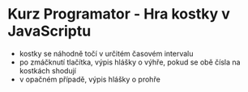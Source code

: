 # Kurz Programator - Hra kostky v JavaScriptu

* kostky se náhodně točí v určitém časovém intervalu
* po zmáčknutí tlačítka, výpis hlášky o výhře, pokud se obě čísla na kostkách shodují
* v opačném případě, výpis hlášky o prohře
